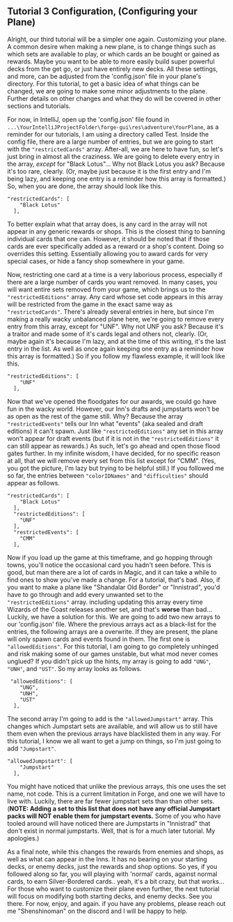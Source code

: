 ## Tutorial 3 Configuration, (Configuring your Plane)

Alright, our third tutorial will be a simpler one again. Customizing your plane. A common desire when making a new plane, is to change things such as which sets are available to play, or which cards an be bought or gained as rewards. Maybe you want to be able to more easily build super powerful decks from the get go, or just have entirely new decks. All these settings, and more, can be adjusted from the 'config.json' file in your plane's directory. For this tutorial, to get a basic idea of what things can be changed, we are going to make some minor adjustments to the plane. Further details on other changes and what they do will be covered in other sections and tutorials.

For now, in IntelliJ, open up the 'config.json' file found in `...\YourIntelliJProjectFolder\forge-gui\res\adventure\YourPlane`, as a reminder for our tutorials, I am using a directory called Test. Inside the config file, there are a large number of entries, but we are going to start with the `"restrictedCards"` array. After-all, we are here to have fun, so let's just bring in almost all the craziness. We are going to delete every entry in the array, _except_ for "Black Lotus"... Why not Black Lotus you ask? Because it's too rare, clearly. (Or, maybe just because it is the first entry and I'm being lazy, and keeping one entry is a reminder how this array is formatted.) So, when you are done, the array should look like this.
```
"restrictedCards": [
    "Black Lotus"
  ],
```

To better explain what that array does, is any card in the array will not appear in any generic rewards or shops. This is the closest thing to banning individual cards that one can. However, it should be noted that if those cards are ever specifically added as a reward or a shop's content. Doing so overrides this setting. Essentially allowing you to award cards for very special cases, or hide a fancy shop somewhere in your game.

Now, restricting one card at a time is a very laborious process, especially if there are a large number of cards you want removed. In many cases, you will want entire sets removed from your game, which brings us to the `"restrictedEditions"` array. Any card whose set code appears in this array will be restricted from the game in the exact same way as `"restrictedCards"`. There's already several entries in here, but since I'm making a really wacky unbalanced plane here, we're going to remove every entry from this array, except for "UNF". Why not UNF you ask? Because it's a traitor and made some of it's cards legal and others not, clearly. (Or, maybe again it's because I'm lazy, and at the time of this writing, it's the last entry in the list. As well as once again keeping one entry as a reminder how this array is formatted.) So if you follow my flawless example, it will look like this.

```
"restrictedEditions": [
    "UNF"
  ],
```

Now that we've opened the floodgates for our awards, we could go have fun in the wacky world. However, our Inn's drafts and jumpstarts won't be as open as the rest of the game still. Why? Because the array `"restrictedEvents"` tells our Inn what "events" (aka sealed and draft editions) it can't spawn. Just like `"restrictedEditions"` any set in this array won't appear for draft events (but if it is not in the `"restrictedEditions"` it can still appear as rewards.) As such, let's go ahead and open those flood gates further. In my infinite wisdom, I have decided, for no specific reason at all, that we will remove every set from this list except for "CMM". (Yes, you got the picture, I'm lazy but trying to be helpful still.) If you followed me so far, the entries between `"colorIDNames"` and `"difficulties"` should appear as follows.

```
"restrictedCards": [
    "Black Lotus"
  ],
  "restrictedEditions": [
    "UNF"
  ],
  "restrictedEvents": [
    "CMM"
  ],
```

Now if you load up the game at this timeframe, and go hopping through towns, you'll notice the occasional card you hadn't seen before. This is good, but man there are a lot of cards in Magic, and it can take a while to find ones to show you've made a change. For a tutorial, that's bad. Also, if you want to make a plane like "Shandalar Old Border" or "Innistrad", you'd have to go through and add every unwanted set to the `"restrictedEditions"` array. including updating this array every time Wizards of the Coast releases another set, and that's **worse** than bad... Luckily, we have a solution for this. We are going to add two new arrays to our 'config.json' file. Where the previous arrays act as a black-list for the entries, the following arrays are a overwrite. If they are present, the plane will only spawn cards and events found in them. The first one is `"allowedEditions"`. For this tutorial, I am going to go completely unhinged and risk making some of our games unstable, but what mod never comes unglued? If you didn't pick up the hints, my array is going to add `"UNG"`, `"UNH"`, and `"UST"`. So my array looks as follows.

```
 "allowedEditions": [
    "UNG",
    "UNH",
    "UST"
  ],
```

The second array I'm going to add is the `"allowedJumpstart"` array. This changes which Jumpstart sets are available, and will allow us to still have them even when the previous arrays have blacklisted them in any way. For this tutorial, I know we all want to get a jump on things, so I'm just going to add `"Jumpstart"`.

```
"allowedJumpstart": [
    "Jumpstart"
  ],
```

You might have noticed that unlike the previous arrays, this one uses the set name, not code. This is a current limitation in Forge, and one we will have to live with. Luckily, there are far fewer jumpstart sets than than other sets. (**NOTE: Adding a set to this list that does not have any official Jumpstart packs will NOT enable them for jumpstart events.** Some of you who have tooled around will have noticed there are Jumpstarts in "Innistrad" that don't exist in normal jumpstarts. Well, that is for a much later tutorial. My apologies.)

As a final note, while this changes the rewards from enemies and shops, as well as what can appear in the Inns. It has no bearing on your starting decks, or enemy decks, just the rewards and shop options. So yes, if you followed along so far, you will playing with 'normal' cards, against normal cards, to earn Silver-Bordered cards.. yeah, it's a bit crazy, but that works... For those who want to customize their plane even further, the next tutorial will focus on modifying both starting decks, and enemy decks. See you there. For now, enjoy, and again. if you have any problems, please reach out me "Shenshinoman" on the discord and I will be happy to help.